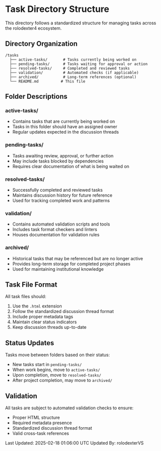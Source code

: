 # Task Directory Structure

This directory follows a standardized structure for managing tasks across the rolodexter4 ecosystem.

## Directory Organization

```
/tasks
  ├── active-tasks/       # Tasks currently being worked on
  ├── pending-tasks/      # Tasks waiting for approval or action
  ├── resolved-tasks/     # Completed and reviewed tasks
  ├── validation/         # Automated checks (if applicable)
  ├── archived/           # Long-term references (optional)
  └── README.md          # This file
```

## Folder Descriptions

### active-tasks/

- Contains tasks that are currently being worked on
- Tasks in this folder should have an assigned owner
- Regular updates expected in the discussion threads

### pending-tasks/

- Tasks awaiting review, approval, or further action
- May include tasks blocked by dependencies
- Requires clear documentation of what is being waited on

### resolved-tasks/

- Successfully completed and reviewed tasks
- Maintains discussion history for future reference
- Used for tracking completed work and patterns

### validation/

- Contains automated validation scripts and tools
- Includes task format checkers and linters
- Houses documentation for validation rules

### archived/

- Historical tasks that may be referenced but are no longer active
- Provides long-term storage for completed project phases
- Used for maintaining institutional knowledge

## Task File Format

All task files should:

1. Use the `.html` extension
2. Follow the standardized discussion thread format
3. Include proper metadata tags
4. Maintain clear status indicators
5. Keep discussion threads up-to-date

## Status Updates

Tasks move between folders based on their status:

- New tasks start in `pending-tasks/`
- When work begins, move to `active-tasks/`
- Upon completion, move to `resolved-tasks/`
- After project completion, may move to `archived/`

## Validation

All tasks are subject to automated validation checks to ensure:

- Proper HTML structure
- Required metadata presence
- Standardized discussion thread format
- Valid cross-task references

Last Updated: 2025-02-18 01:06:00 UTC
Updated By: rolodexterVS
